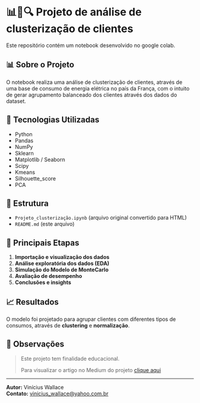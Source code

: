 # 📊👫🔍 Projeto de análise de clusterização de clientes

Este repositório contém um notebook desenvolvido no google colab.

## 📊 Sobre o Projeto

O notebook realiza uma análise de clusterização de clientes, através de uma base de consumo de energia elétrica no país da França, com o intuito de gerar agrupamento balanceado dos clientes através dos dados do dataset.

## 🔧 Tecnologias Utilizadas

- Python
- Pandas
- NumPy
- Sklearn
- Matplotlib / Seaborn
- Scipy
- Kmeans
- Silhouette_score
- PCA

## 📁 Estrutura

- `Projeto_clusterização.ipynb` (arquivo original convertido para HTML)
- `README.md` (este arquivo)

## 📌 Principais Etapas

1. **Importação e visualização dos dados**
2. **Análise exploratória dos dados (EDA)**
3. **Simulação do Modelo de MonteCarlo**
4. **Avaliação de desempenho**
5. **Conclusões e insights**

## 📈 Resultados

O modelo foi projetado para agrupar clientes com diferentes tipos de consumos, através de **clustering** e **normalização**.


## 📌 Observações

> Este projeto tem finalidade educacional.
> 
> Para visualizar o artigo no Medium do projeto [clique aqui](https://medium.com/@vinicius_wallace/projeto-de-clusteriza%C3%A7%C3%A3o-de-clientes-ddb0b74208a2)

---

**Autor:** Vinícius Wallace  
**Contato:** vinicius_wallace@yahoo.com.br

